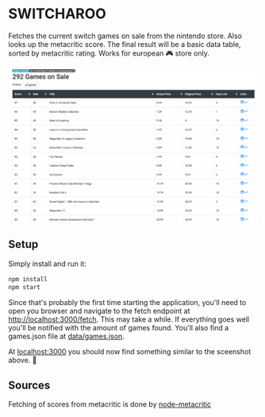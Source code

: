 # SWITCHAROO

Fetches the current switch games on sale from the nintendo store. Also looks up the metacritic score. The final result
will be a basic data table, sorted by metacritic rating.
Works for european :video_game: store only.

![example](example.png "an example screenshot")

## Setup

Simply install and run it:

```bash
npm install
npm start
```

Since that's probably the first time starting the application, you'll need to open you browser and navigate to the fetch
endpoint at [http://localhost:3000/fetch](http://localhost:3000/fetch). This may take a while. If everything goes well
you'll be notified with the amount of games found. You'll also find a games.json file at [data/games.json](data/games.json).

At [localhost:3000](http://localhost:3000) you should now find something similar to the sceenshot above. :see_no_evil:

## Sources
Fetching of scores from metacritic is done by [node-metacritic](https://github.com/kocher/node-metacritic)
